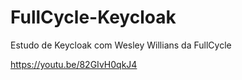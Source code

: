 # FullCycle-Keycloak
Estudo de Keycloak com Wesley Willians da FullCycle

https://youtu.be/82GIvH0qkJ4
